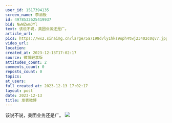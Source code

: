 ```yaml
---
user_id: 1517394135
screen_name: 李消极
id: 4978532625419937
bid: NwWZwmJYl
text: 该说不说，美团业务还是广。 
article_url: 
pics: https://wx2.sinaimg.cn/large/5a7198d7ly1hks9oph4twj23402c0qv7.jpg
video_url: 
location: 
created_at: 2023-12-13T17:02:17
source: 微博轻享版
attitudes_count: 2
comments_count: 0
reposts_count: 0
topics: 
at_users: 
full_created_at: 2023-12-13 17:02:17
layout: post
date: 2023-12-13
title: 发表微博
---
```


该说不说，美团业务还是广。 
![](https://image.baidu.com/search/down?url=https://wx2.sinaimg.cn/large/5a7198d7ly1hks9oph4twj23402c0qv7.jpg)
